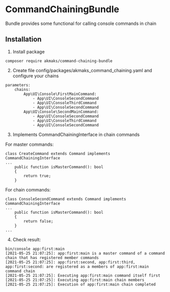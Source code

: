 # CommandChainingBundle

Bundle provides some functional for calling console commands in chain

## Installation
1. Install package
```
composer require akmaks/command-chaining-bundle
```
2. Create file config/packages/akmaks_command_chaining.yaml and configure your chains
```
parameters:
    chains:
        App\UI\Console\FirstMainCommand:
            - App\UI\ConsoleSecondCommand
            - App\UI\ConsoleThirdCommand
            - App\UI\ConsoleSecondCommand
        App\UI\Console\SecondMainCommand:
            - App\UI\ConsoleSecondCommand
            - App\UI\ConsoleThirdCommand
            - App\UI\ConsoleSecondCommand
```
3. Implements CommandChainingInterface in chain commands

For master commands:
```
class CreateCommand extends Command implements CommandChainingInterface
...
    public function isMasterCommand(): bool
    {
        return true;
    }
```

For chain commands:
```
class ConsoleSecondCommand extends Command implements CommandChainingInterface
...
    public function isMasterCommand(): bool
    {
        return false;
    }
...
```
4. Check result:
```
bin/console app:first:main
[2021-05-25 21:07:25]: app:first:main is a master command of a command chain that has registered member commands
[2021-05-25 21:07:25]: app:first:second, app:first:third, app:first:second: are registered as a members of app:first:main command chain
[2021-05-25 21:07:25]: Executing app:first:main command itself first
[2021-05-25 21:07:25]: Executing app:first:main chain members
[2021-05-25 21:07:25]: Execution of app:first:main chain completed
```

